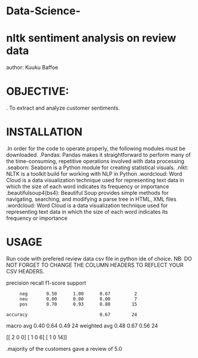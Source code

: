 # Data-Science-
nltk sentiment analysis on review data
=======================================
author: Kuuku Baffoe

OBJECTIVE: 
=========

. To extract and analyze customer sentiments.

INSTALLATION
============
.In order for the code to operate properly, the following modules must be downloaded.
.Pandas: Pandas makes it straightforward to perform many of the time-consuming, repetitive operations involved with data processing
.seaborn: Seaborn is a Python module for creating statistical visuals.
.nlkt: NLTK is a toolkit build for working with NLP in Python
.wordcloud: Word Cloud is a data visualization technique used for representing text data in which the size of each word indicates its frequency or importance
.beautifulsoup4(bs4): Beautiful Soup provides simple methods for navigating, searching, and modifying a parse tree in HTML, XML files
.wordcloud:  Word Cloud is a data visualization technique used for representing text data in which the size of each word indicates its frequency or importance


 
 


USAGE 
=====
Run code with prefered review data csv file in python ide of choice.
NB: DO NOT FORGET TO CHANGE THE COLUMN HEADERS TO REFLECT YOUR CSV HEADERS.

 

 precision    recall  f1-score   support

         neg       0.50      1.00      0.67         2
         neu       0.00      0.00      0.00         7
         pos       0.70      0.93      0.80        15

    accuracy                           0.67        24
   macro avg       0.40      0.64      0.49        24
weighted avg       0.48      0.67      0.56        24

[[ 2  0  0]
 [ 1  0  6]
 [ 1  0 14]]




.majority of the customers gave a  review of 5.0
 
